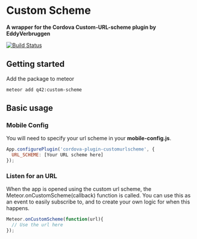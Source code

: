 # Custom Scheme
__A wrapper for the Cordova Custom-URL-scheme plugin by EddyVerbruggen__

[![Build Status][travis-image]][travis-url]

## Getting started

Add the package to meteor
```
meteor add q42:custom-scheme
```

## Basic usage

### Mobile Config
You will need to specify your url scheme in your __mobile-config.js__.

```JavaScript
App.configurePlugin('cordova-plugin-customurlscheme', {
  URL_SCHEME: [Your URL scheme here]
});
```

### Listen for an URL
When the app is opened using the custom url scheme, the Meteor.onCustomScheme(callback) function is called.
You can use this as an event to easily subscribe to, and to create your own logic for when this happens.

```JavaScript
Meteor.onCustomScheme(function(url){
  // Use the url here
});
```

[travis-url]: https://travis-ci.org/Q42/meteor-custom-scheme
[travis-image]: http://img.shields.io/travis/Q42/meteor-custom-scheme.svg

